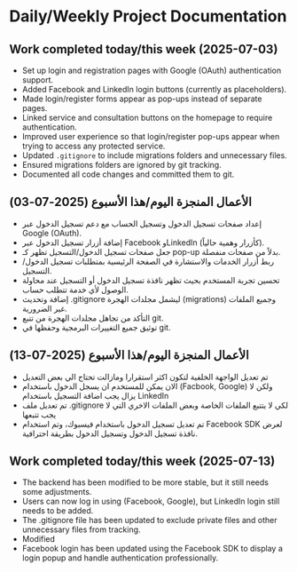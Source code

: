 # Daily/Weekly Project Documentation
## Work completed today/this week (2025-07-03)

- Set up login and registration pages with Google (OAuth) authentication support.
- Added Facebook and LinkedIn login buttons (currently as placeholders).
- Made login/register forms appear as pop-ups instead of separate pages.
- Linked service and consultation buttons on the homepage to require authentication.
- Improved user experience so that login/register pop-ups appear when trying to access any protected service.
- Updated `.gitignore` to include migrations folders and unnecessary files.
- Ensured migrations folders are ignored by git tracking.
- Documented all code changes and committed them to git.

## الأعمال المنجزة اليوم/هذا الأسبوع (2025-07-03)

- إعداد صفحات تسجيل الدخول وتسجيل الحساب مع دعم تسجيل الدخول عبر Google (OAuth).
- إضافة أزرار تسجيل الدخول عبر Facebook وLinkedIn (كأزرار وهمية حالياً).
- جعل صفحات تسجيل الدخول/التسجيل تظهر كـ pop-up بدلاً من صفحات منفصلة.
- ربط أزرار الخدمات والاستشارة في الصفحة الرئيسية بمتطلبات تسجيل الدخول/التسجيل.
- تحسين تجربة المستخدم بحيث تظهر نافذة تسجيل الدخول أو التسجيل عند محاولة الوصول لأي خدمة تتطلب حساب.
- إضافة وتحديث .gitignore ليشمل مجلدات الهجرة (migrations) وجميع الملفات غير الضرورية.
- التأكد من تجاهل مجلدات الهجرة من تتبع git.
- توثيق جميع التغييرات البرمجية وحفظها في git.

## الأعمال المنجزة اليوم/هذا الأسبوع (2025-07-13)

- تم تعديل الواجهة الخلفية لتكون اكثر استقرارا ومازالت تحتاج الي بعض التعديل
- الان يمكن للمستخدم ان يسجل الدخول باستخدام (Facbook, Google) ولكن لا يزال يجب اضافة التسجيل باستخدام LinkedIn
- تم تعديل ملف .gitignore لكي لا يتتبع الملفات الخاصة وبعض الملفات الاخري التي لا يجب تتبعها
- تم تعديل تسجيل الدخول باستخدام فيسبوك، وتم استخدام Facebook SDK لعرض نافذة تسجيل الدخول وتسجيل الدخول بطريقة احترافية.


## Work completed today/this week (2025-07-13)

- The backend has been modified to be more stable, but it still needs some adjustments.
- Users can now log in using (Facebook, Google), but LinkedIn login still needs to be added.
- The .gitignore file has been updated to exclude private files and other unnecessary files from tracking.
- Modified
- Facebook login has been updated using the Facebook SDK to display a login popup and handle authentication professionally.

